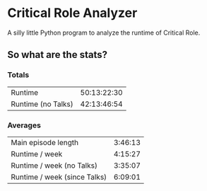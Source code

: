 # Critical Role Analyzer

A silly little Python program to analyze the runtime of Critical Role.

## So what are the stats?

### Totals

|                    |             |
|--------------------|-------------|
| Runtime            | 50:13:22:30 |
| Runtime (no Talks) | 42:13:46:54 |

### Averages

|                              |         |
|------------------------------|---------|
| Main episode length          | 3:46:13 |
| Runtime / week               | 4:15:27 |
| Runtime / week (no Talks)    | 3:35:07 |
| Runtime / week (since Talks) | 6:09:01 |
